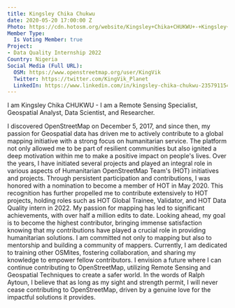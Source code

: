 ```yaml
---
title: Kingsley Chika Chukwu
date: 2020-05-20 17:00:00 Z
Photo: https://cdn.hotosm.org/website/Kingsley+Chika+CHUKWU+-+Kingsley+Chika+CHUKWU.jpg
Member Type:
  Is Voting Member: true
Project:
- Data Quality Internship 2022
Country: Nigeria
Social Media (Full URL):
  OSM: https://www.openstreetmap.org/user/KingVik
  Twitter: https://twitter.com/KingVik_Planet
  LinkedIn: https://www.linkedin.com/in/kingsley-chika-chukwu-235791154/
---
```


I am Kingsley Chika CHUKWU - I am a Remote Sensing Specialist, Geospatial Analyst, Data Scientist, and Researcher.

I discovered OpenStreetMap on December 5, 2017, and since then, my passion for Geospatial data has driven me to actively contribute to a global mapping initiative with a strong focus on humanitarian service. The platform not only allowed me to be part of resilient communities but also ignited a deep motivation within me to make a positive impact on people's lives.
Over the years, I have initiated several projects and played an integral role in various aspects of Humanitarian OpenStreetMap Team's (HOT) initiatives and projects. Through persistent participation and contributions, I was honored with a nomination to become a member of HOT in May 2020. This recognition has further propelled me to contribute extensively to HOT projects, holding roles such as HOT Global Trainee, Validator, and HOT Data Quality intern in 2022.
My passion for mapping has led to significant achievements, with over half a million edits to date. Looking ahead, my goal is to become the highest contributor, bringing immense satisfaction knowing that my contributions have played a crucial role in providing humanitarian solutions.
I am committed not only to mapping but also to mentorship and building a community of mappers. Currently, I am dedicated to training other OSMites, fostering collaboration, and sharing my knowledge to empower fellow contributors. I envision a future where I can continue contributing to OpenStreetMap, utilizing Remote Sensing and Geospatial Techniques to create a safer world. In the words of Ralph Aytoun, I believe that as long as my sight and strength permit, I will never cease contributing to OpenStreetMap, driven by a genuine love for the impactful solutions it provides.